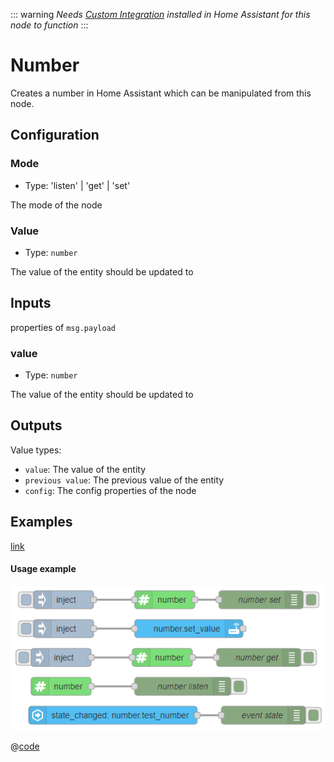 ::: warning
_Needs [Custom Integration](https://github.com/zachowj/hass-node-red) installed
in Home Assistant for this node to function_
:::

# Number

Creates a number in Home Assistant which can be manipulated from this node.

## Configuration

### Mode <Badge text="required"/>

- Type: 'listen' | 'get' | 'set'

The mode of the node

### Value <Badge text="required"/>

- Type: `number`

The value of the entity should be updated to

## Inputs

properties of `msg.payload`

### value

- Type: `number`

The value of the entity should be updated to

## Outputs

Value types:

- `value`: The value of the entity
- `previous value`: The previous value of the entity
- `config`: The config properties of the node

## Examples

<InfoPanelOnly>

[link](https://zachowj.github.io/node-red-contrib-home-assistant-websocket/node/number.html#examples)

</InfoPanelOnly>

<DocsOnly>

#### Usage example

![screenshot](./images/number_01.png)

@[code](@examples/node/number/number_usage.json)

</DocsOnly>

